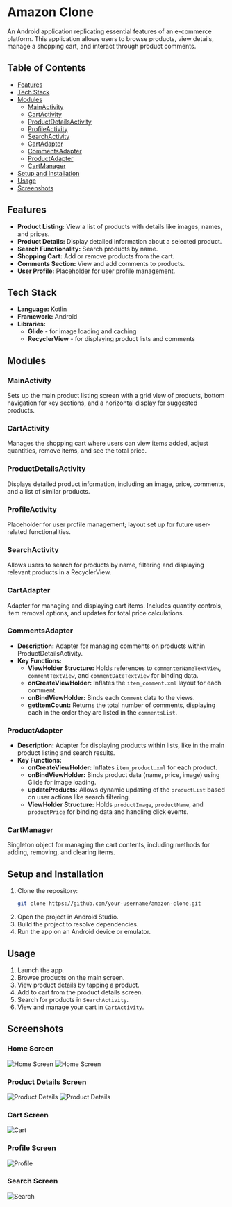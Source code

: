 # Amazon Clone

An Android application replicating essential features of an e-commerce platform. This application allows users to browse products, view details, manage a shopping cart, and interact through product comments.

## Table of Contents

- [Features](#features)
- [Tech Stack](#tech-stack)
- [Modules](#modules)
  - [MainActivity](#mainactivity)
  - [CartActivity](#cartactivity)
  - [ProductDetailsActivity](#productdetailsactivity)
  - [ProfileActivity](#profileactivity)
  - [SearchActivity](#searchactivity)
  - [CartAdapter](#cartadapter)
  - [CommentsAdapter](#commentsadapter)
  - [ProductAdapter](#productadapter)
  - [CartManager](#cartmanager)
- [Setup and Installation](#setup-and-installation)
- [Usage](#usage)
- [Screenshots](#screenshots)

## Features

- **Product Listing:** View a list of products with details like images, names, and prices.
- **Product Details:** Display detailed information about a selected product.
- **Search Functionality:** Search products by name.
- **Shopping Cart:** Add or remove products from the cart.
- **Comments Section:** View and add comments to products.
- **User Profile:** Placeholder for user profile management.

## Tech Stack

- **Language:** Kotlin
- **Framework:** Android
- **Libraries:** 
  - **Glide** - for image loading and caching
  - **RecyclerView** - for displaying product lists and comments

## Modules

### MainActivity

Sets up the main product listing screen with a grid view of products, bottom navigation for key sections, and a horizontal display for suggested products.

### CartActivity

Manages the shopping cart where users can view items added, adjust quantities, remove items, and see the total price.

### ProductDetailsActivity

Displays detailed product information, including an image, price, comments, and a list of similar products.

### ProfileActivity

Placeholder for user profile management; layout set up for future user-related functionalities.

### SearchActivity

Allows users to search for products by name, filtering and displaying relevant products in a RecyclerView.

### CartAdapter

Adapter for managing and displaying cart items. Includes quantity controls, item removal options, and updates for total price calculations.

### CommentsAdapter

- **Description:** Adapter for managing comments on products within ProductDetailsActivity.
- **Key Functions:**
  - **ViewHolder Structure:** Holds references to `commenterNameTextView`, `commentTextView`, and `commentDateTextView` for binding data.
  - **onCreateViewHolder:** Inflates the `item_comment.xml` layout for each comment.
  - **onBindViewHolder:** Binds each `Comment` data to the views.
  - **getItemCount:** Returns the total number of comments, displaying each in the order they are listed in the `commentsList`.

### ProductAdapter

- **Description:** Adapter for displaying products within lists, like in the main product listing and search results.
- **Key Functions:**
  - **onCreateViewHolder:** Inflates `item_product.xml` for each product.
  - **onBindViewHolder:** Binds product data (name, price, image) using Glide for image loading.
  - **updateProducts:** Allows dynamic updating of the `productList` based on user actions like search filtering.
  - **ViewHolder Structure:** Holds `productImage`, `productName`, and `productPrice` for binding data and handling click events.

### CartManager

Singleton object for managing the cart contents, including methods for adding, removing, and clearing items.

## Setup and Installation

1. Clone the repository:
   ```bash
   git clone https://github.com/your-username/amazon-clone.git
2. Open the project in Android Studio.
3. Build the project to resolve dependencies.
4. Run the app on an Android device or emulator.

## Usage

1. Launch the app.
2. Browse products on the main screen.
3. View product details by tapping a product.
4. Add to cart from the product details screen.
5. Search for products in `SearchActivity`.
6. View and manage your cart in `CartActivity`.

## Screenshots

### Home Screen
![Home Screen](./ACSS/Mainpage.png)
![Home Screen](./ACSS/Productss.png)

### Product Details Screen
![Product Details](./ACSS/Product%20details.png)
![Product Details](./ACSS/Products%20details.png)

### Cart Screen
![Cart](./ACSS/Cart.png)

### Profile Screen
![Profile](./ACSS/Account.png)

### Search Screen
![Search](./ACSS/Search.png)
